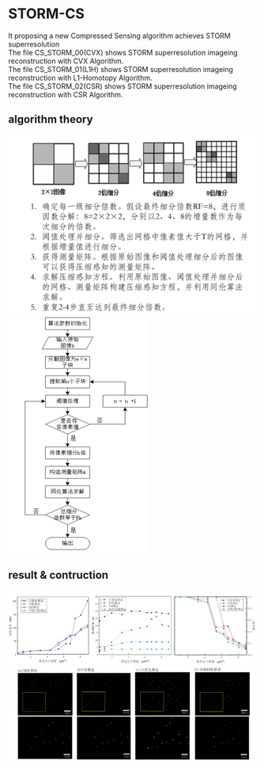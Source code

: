 # STORM-CS
It proposing a new Compressed Sensing algorithm achieves STORM superresolution  
The file CS_STORM_00(CVX) shows STORM superresolution imageing reconstruction with CVX Algorithm.  
The file CS_STORM_01(L1H) shows STORM superresolution imageing reconstruction with L1-Homotopy Algorithm.  
The file CS_STORM_02(CSR) shows STORM superresolution imageing reconstruction with CSR Algorithm.  

## algorithm theory
![image](https://github.com/zc-fly/STORM-CS/blob/master/image/%E5%B1%8F%E5%B9%95%E6%88%AA%E5%9B%BE%202022-04-11%20085809.png)
![image](https://github.com/zc-fly/STORM-CS/blob/master/image/%E5%B1%8F%E5%B9%95%E6%88%AA%E5%9B%BE%202022-04-11%20085823.png)

## result & contruction
![image](https://github.com/zc-fly/STORM-CS/blob/master/image/%E5%B1%8F%E5%B9%95%E6%88%AA%E5%9B%BE%201%20085902.png)
![image](https://github.com/zc-fly/STORM-CS/blob/master/image/%E5%B1%8F%E5%B9%95%E6%88%AA%E5%9B%BE%20924.png)
